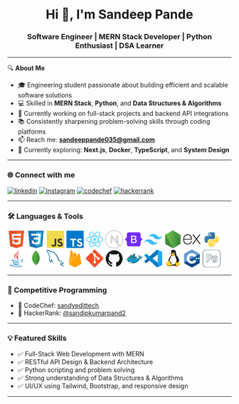<h1 align="center">Hi 👋, I'm Sandeep Pande</h1>
<h3 align="center">Software Engineer | MERN Stack Developer | Python Enthusiast | DSA Learner</h3>

---

🔍 **About Me**

- 🎓 Engineering student passionate about building efficient and scalable software solutions  
- 💻 Skilled in **MERN Stack**, **Python**, and **Data Structures & Algorithms**  
- 🔭 Currently working on full-stack projects and backend API integrations  
- 📚 Consistently sharpening problem-solving skills through coding platforms  
- 📫 Reach me: **sandeeppande035@gmail.com**  
- 🌱 Currently exploring: **Next.js**, **Docker**, **TypeScript**, and **System Design**

---

<h3 align="left">🌐 Connect with me</h3>
<p align="left">
  <a href="https://linkedin.com/in/sandeep-pande" target="_blank"><img src="https://raw.githubusercontent.com/rahuldkjain/github-profile-readme-generator/master/src/images/icons/Social/linked-in-alt.svg" alt="linkedin" width="30" /></a>
  <a href="https://instagram.com/x0_sandy_0x" target="_blank"><img src="https://raw.githubusercontent.com/rahuldkjain/github-profile-readme-generator/master/src/images/icons/Social/instagram.svg" alt="instagram" width="30" /></a>
  <a href="https://www.codechef.com/users/sandyedittech" target="_blank"><img src="https://cdn.jsdelivr.net/npm/simple-icons@3.1.0/icons/codechef.svg" alt="codechef" width="30" /></a>
  <a href="https://www.hackerrank.com/sandipkumarpand2" target="_blank"><img src="https://raw.githubusercontent.com/rahuldkjain/github-profile-readme-generator/master/src/images/icons/Social/hackerrank.svg" alt="hackerrank" width="30" /></a>
</p>

---

<h3 align="left">🛠️ Languages & Tools</h3>
<p align="left">
  <!-- Frontend -->
  <img src="https://raw.githubusercontent.com/devicons/devicon/master/icons/html5/html5-original.svg" alt="html5" width="40" />
  <img src="https://raw.githubusercontent.com/devicons/devicon/master/icons/css3/css3-original.svg" alt="css3" width="40" />
  <img src="https://raw.githubusercontent.com/devicons/devicon/master/icons/javascript/javascript-original.svg" alt="javascript" width="40" />
  <img src="https://raw.githubusercontent.com/devicons/devicon/master/icons/typescript/typescript-original.svg" alt="typescript" width="40" />
  <img src="https://raw.githubusercontent.com/devicons/devicon/master/icons/react/react-original.svg" alt="react" width="40" />
  <img src="https://raw.githubusercontent.com/devicons/devicon/master/icons/nextjs/nextjs-line.svg" alt="nextjs" width="40" />
  <img src="https://raw.githubusercontent.com/devicons/devicon/master/icons/bootstrap/bootstrap-plain.svg" alt="bootstrap" width="40" />
  <img src="https://raw.githubusercontent.com/devicons/devicon/master/icons/tailwindcss/tailwindcss-plain.svg" alt="tailwindcss" width="40" />

  <!-- Backend -->
  <img src="https://raw.githubusercontent.com/devicons/devicon/master/icons/nodejs/nodejs-original.svg" alt="nodejs" width="40" />
  <img src="https://raw.githubusercontent.com/devicons/devicon/master/icons/express/express-original.svg" alt="express" width="40" />
  <img src="https://raw.githubusercontent.com/devicons/devicon/master/icons/python/python-original.svg" alt="python" width="40" />
  <img src="https://raw.githubusercontent.com/devicons/devicon/master/icons/java/java-original.svg" alt="java" width="40" />

  <!-- Databases -->
  <img src="https://raw.githubusercontent.com/devicons/devicon/master/icons/mongodb/mongodb-original.svg" alt="mongodb" width="40" />
  <img src="https://raw.githubusercontent.com/devicons/devicon/master/icons/mysql/mysql-original.svg" alt="mysql" width="40" />
  <img src="https://raw.githubusercontent.com/devicons/devicon/master/icons/firebase/firebase-plain.svg" alt="firebase" width="40" />

  <!-- Tools & DevOps -->
  <img src="https://raw.githubusercontent.com/devicons/devicon/master/icons/git/git-original.svg" alt="git" width="40" />
  <img src="https://raw.githubusercontent.com/devicons/devicon/master/icons/github/github-original.svg" alt="github" width="40" />
  <img src="https://raw.githubusercontent.com/devicons/devicon/master/icons/docker/docker-original.svg" alt="docker" width="40" />
  <img src="https://raw.githubusercontent.com/devicons/devicon/master/icons/vscode/vscode-original.svg" alt="vscode" width="40" />
  <img src="https://raw.githubusercontent.com/devicons/devicon/master/icons/linux/linux-original.svg" alt="linux" width="40" />

  <!-- Other -->
  <img src="https://raw.githubusercontent.com/devicons/devicon/master/icons/cplusplus/cplusplus-original.svg" alt="c++" width="40" />
  <img src="https://raw.githubusercontent.com/devicons/devicon/master/icons/photoshop/photoshop-line.svg" alt="photoshop" width="40" />
</p>


---

<h3 align="left">🚀 Competitive Programming</h3>

- 📌 CodeChef: [sandyedittech](https://www.codechef.com/users/sandyedittech)  
- 📌 HackerRank: [@sandipkumarpand2](https://www.hackerrank.com/sandipkumarpand2)

---

<h3 align="left">💡 Featured Skills</h3>

- ✅ Full-Stack Web Development with MERN  
- ✅ RESTful API Design & Backend Architecture  
- ✅ Python scripting and problem solving  
- ✅ Strong understanding of Data Structures & Algorithms  
- ✅ UI/UX using Tailwind, Bootstrap, and responsive design

---
